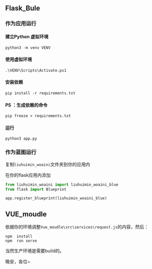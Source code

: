 ## Flask_Bule

### 作为应用运行

#### 建立Python 虚拟环境

```
python3 -m venv VENV
```

#### 使用虚拟环境

```
.\VENV\Scripts\Activate.ps1
```

#### 安装依赖

```
pip install -r requirements.txt
```

#### PS ：生成依赖的命令

```
pip freeze > requirements.txt
```

#### 运行

```
python3 app.py
```

### 作为蓝图运行

复制`liuhuimin_woaini`文件夹到你的应用内

在你的flask应用内添加

```python
from liuhuimin_woaini import liuhuimin_woaini_blue
from flask import Blueprint

app.register_blueprint(liuhuimin_woaini_blue)
```

## VUE_moudle

依据你的环境调整`Vue_moudle\src\services\request.js`的内容，然后：

```
npm  install
npm  run serve
```

当然生产环境是需要build的。

晚安，各位~